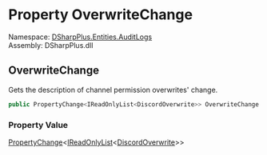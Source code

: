 # Property OverwriteChange

Namespace: [DSharpPlus.Entities.AuditLogs](DSharpPlus.Entities.AuditLogs.md)  
Assembly: DSharpPlus.dll

## <a id="DSharpPlus_Entities_AuditLogs_DiscordAuditLogChannelEntry_OverwriteChange"></a>OverwriteChange

Gets the description of channel permission overwrites' change.

```csharp
public PropertyChange<IReadOnlyList<DiscordOverwrite>> OverwriteChange { get; }
```

### Property Value

[PropertyChange](DSharpPlus.Entities.AuditLogs.PropertyChange\-1.md)<[IReadOnlyList](https://learn.microsoft.com/dotnet/api/system.collections.generic.ireadonlylist\-1)<[DiscordOverwrite](DSharpPlus.Entities.DiscordOverwrite.md)\>\>

